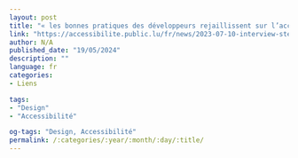 ```yaml
---
layout: post
title: "« les bonnes pratiques des développeurs rejaillissent sur l’accessibilité »"
link: "https://accessibilite.public.lu/fr/news/2023-07-10-interview-stephanie-walter.html"
author: N/A
published_date: "19/05/2024"
description: ""
language: fr
categories:
- Liens

tags:
- "Design"
- "Accessibilité"

og-tags: "Design, Accessibilité"
permalink: /:categories/:year/:month/:day/:title/
---
```

